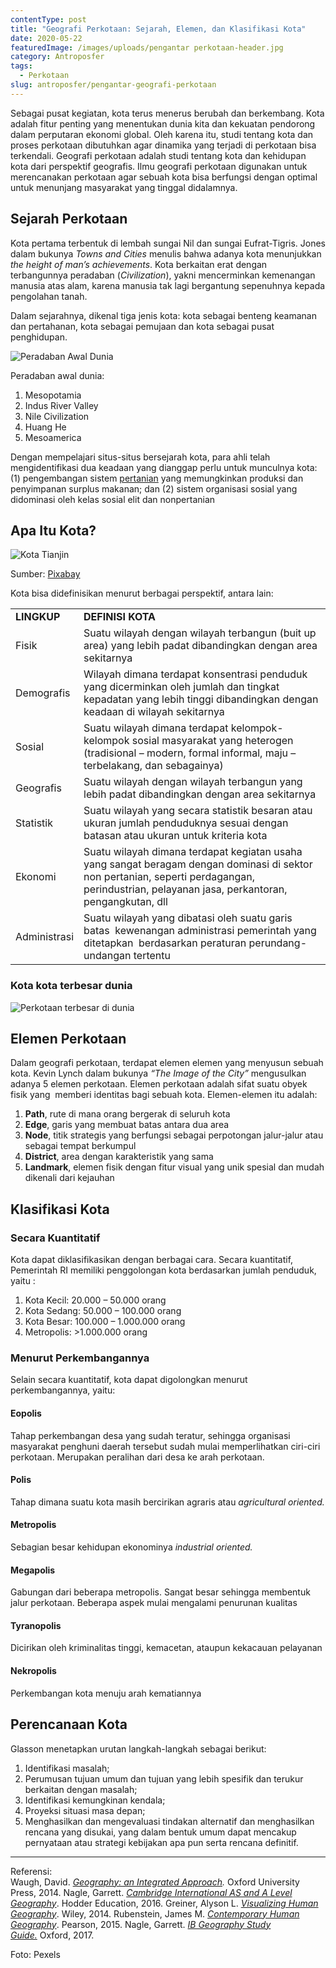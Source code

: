 ```yaml
---
contentType: post
title: "Geografi Perkotaan: Sejarah, Elemen, dan Klasifikasi Kota"
date: 2020-05-22
featuredImage: /images/uploads/pengantar perkotaan-header.jpg
category: Antroposfer
tags:
  - Perkotaan
slug: antroposfer/pengantar-geografi-perkotaan
---
```


Sebagai pusat kegiatan, kota terus menerus berubah dan berkembang. Kota adalah fitur penting yang menentukan dunia kita dan kekuatan pendorong dalam perputaran ekonomi global. Oleh karena itu, studi tentang kota dan proses perkotaan dibutuhkan agar dinamika yang terjadi di perkotaan bisa terkendali. Geografi perkotaan adalah studi tentang kota dan kehidupan kota dari perspektif geografis. Ilmu geografi perkotaan digunakan untuk merencanakan perkotaan agar sebuah kota bisa berfungsi dengan optimal untuk menunjang masyarakat yang tinggal didalamnya.

## Sejarah Perkotaan

Kota pertama terbentuk di lembah sungai Nil dan sungai Eufrat-Tigris. Jones dalam bukunya _Towns and Cities_ menulis bahwa adanya kota menunjukkan _the height of man’s achievements_. Kota berkaitan erat dengan terbangunnya peradaban (_Civilization_), yakni mencerminkan kemenangan manusia atas alam, karena manusia tak lagi bergantung sepenuhnya kepada pengolahan tanah.

Dalam sejarahnya, dikenal tiga jenis kota: kota sebagai benteng keamanan dan pertahanan, kota sebagai pemujaan dan kota sebagai pusat penghidupan.

![Peradaban Awal Dunia](https://supergeografi.com/wp-content/uploads/2020/05/image-1.jpeg?w=1024)

Peradaban awal dunia:

1. Mesopotamia
2. Indus River Valley
3. Nile Civilization
4. Huang He
5. Mesoamerica

Dengan mempelajari situs-situs bersejarah kota, para ahli telah mengidentifikasi dua keadaan yang dianggap perlu untuk munculnya kota: (1) pengembangan sistem [pertanian](https://supergeografi.com/biosfer/agrikultur/) yang memungkinkan produksi dan penyimpanan surplus makanan; dan (2) sistem organisasi sosial yang didominasi oleh kelas sosial elit dan nonpertanian

## Apa Itu Kota?

![Kota Tianjin](images/uploads/image.jpeg)

Sumber: [Pixabay](https://pixabay.com/photos/tianjin-twilight-city-scenery-2185510)

Kota bisa didefinisikan menurut berbagai perspektif, antara lain:

<table><tbody><tr><td><strong>LINGKUP</strong></td><td><strong>DEFINISI KOTA</strong></td></tr><tr><td>Fisik</td><td>Suatu wilayah dengan wilayah terbangun (buit up area) yang lebih padat dibandingkan dengan area sekitarnya</td></tr><tr><td>Demografis</td><td>Wilayah dimana terdapat konsentrasi penduduk yang dicerminkan oleh jumlah dan tingkat kepadatan yang lebih tinggi dibandingkan dengan keadaan di wilayah sekitarnya</td></tr><tr><td>Sosial</td><td>Suatu wilayah dimana terdapat kelompok-kelompok sosial masyarakat yang heterogen (tradisional – modern, formal informal, maju – terbelakang, dan sebagainya)</td></tr><tr><td>Geografis</td><td>Suatu wilayah dengan wilayah terbangun yang lebih padat dibandingkan dengan area sekitarnya</td></tr><tr><td>Statistik</td><td>Suatu wilayah yang secara statistik besaran atau ukuran jumlah penduduknya sesuai dengan batasan atau ukuran untuk kriteria kota</td></tr><tr><td>Ekonomi</td><td>Suatu wilayah dimana terdapat kegiatan usaha yang sangat beragam dengan dominasi di sektor non pertanian, seperti perdagangan, perindustrian, pelayanan jasa, perkantoran, pengangkutan, dll</td></tr><tr><td>Administrasi</td><td>Suatu wilayah yang dibatasi oleh suatu garis batas&nbsp; kewenangan administrasi pemerintah yang ditetapkan&nbsp; berdasarkan peraturan perundang-undangan tertentu</td></tr></tbody></table>

### Kota kota terbesar dunia

![Perkotaan terbesar di dunia](https://supergeografi.com/wp-content/uploads/2020/05/image-1.png?w=1024)

## Elemen Perkotaan

Dalam geografi perkotaan, terdapat elemen elemen yang menyusun sebuah kota. Kevin Lynch dalam bukunya _“The Image of the City”_ mengusulkan adanya 5 elemen perkotaan. Elemen perkotaan adalah sifat suatu obyek fisik yang  memberi identitas bagi sebuah kota. Elemen-elemen itu adalah:

1. **Path**, rute di mana orang bergerak di seluruh kota
2. **Edge**, garis yang membuat batas antara dua area
3. **Node**, titik strategis yang berfungsi sebagai perpotongan jalur-jalur atau sebagai tempat berkumpul
4. **District**, area dengan karakteristik yang sama
5. **Landmark**, elemen fisik dengan fitur visual yang unik spesial dan mudah dikenali dari kejauhan

## Klasifikasi Kota

### Secara Kuantitatif

Kota dapat diklasifikasikan dengan berbagai cara. Secara kuantitatif, Pemerintah RI memiliki penggolongan kota berdasarkan jumlah penduduk, yaitu :

1. Kota Kecil: 20.000 – 50.000 orang
2. Kota Sedang: 50.000 – 100.000 orang
3. Kota Besar: 100.000 – 1.000.000 orang
4. Metropolis: >1.000.000 orang

### Menurut Perkembangannya

Selain secara kuantitatif, kota dapat digolongkan menurut perkembangannya, yaitu:

#### Eopolis

Tahap perkembangan desa yang sudah teratur, sehingga organisasi masyarakat penghuni daerah tersebut sudah mulai memperlihatkan ciri-ciri perkotaan. Merupakan peralihan dari desa ke arah perkotaan.

#### Polis

Tahap dimana suatu kota masih bercirikan agraris atau _agricultural oriented._

#### Metropolis

Sebagian besar kehidupan ekonominya _industrial oriented._

#### Megapolis

Gabungan dari beberapa metropolis. Sangat besar sehingga membentuk jalur perkotaan. Beberapa aspek mulai mengalami penurunan kualitas

#### Tyranopolis

Dicirikan oleh kriminalitas tinggi, kemacetan, ataupun kekacauan pelayanan

#### Nekropolis

Perkembangan kota menuju arah kematiannya

## Perencanaan Kota

Glasson menetapkan urutan langkah-langkah sebagai berikut:

1. Identifikasi masalah;
2. Perumusan tujuan umum dan tujuan yang lebih spesifik dan terukur berkaitan dengan masalah;
3. Identifikasi kemungkinan kendala;
4. Proyeksi situasi masa depan;
5. Menghasilkan dan mengevaluasi tindakan alternatif dan menghasilkan rencana yang disukai, yang dalam bentuk umum dapat mencakup pernyataan atau strategi kebijakan apa pun serta rencana definitif.

* * *

Referensi:  
Waugh, David. [_Geography: an Integrated Approach_](https://amzn.to/2AZsvdq)_._ Oxford University Press, 2014. 
Nagle, Garrett. [_Cambridge International AS and A Level Geography_](https://amzn.to/2zslj9e). Hodder Education, 2016. 
Greiner, Alyson L. [_Visualizing Human Geography_](https://amzn.to/2WYRB4u). Wiley, 2014. 
Rubenstein, James M. [_Contemporary Human Geography_](https://amzn.to/3d7G2h0). Pearson, 2015. 
Nagle, Garrett. [_IB Geography Study Guide._](https://amzn.to/3gnZ30P) Oxford, 2017.

Foto: Pexels
